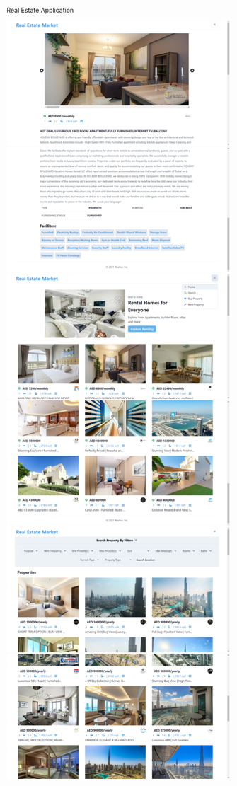 Real Estate Application

<kbd>
  <img src="https://raw.githubusercontent.com/SaedMushtaha/realestateworld/main/assets/readmeImages/img1.png">
</kbd>
<kbd>
  <img src="https://raw.githubusercontent.com/SaedMushtaha/realestateworld/main/assets/readmeImages/img2.png">
</kbd>
<kbd>
  <img src="https://raw.githubusercontent.com/SaedMushtaha/realestateworld/main/assets/readmeImages/img3.png">
</kbd>
<kbd>
  <img src="https://raw.githubusercontent.com/SaedMushtaha/realestateworld/main/assets/readmeImages/img4.png">
</kbd>
<kbd>
  <img src="https://raw.githubusercontent.com/SaedMushtaha/realestateworld/main/assets/readmeImages/img5.png">
</kbd>
<kbd>
  <img src="https://raw.githubusercontent.com/SaedMushtaha/realestateworld/main/assets/readmeImages/img6.png">
</kbd>

<!-- 
![alt text](https://raw.githubusercontent.com/SaedMushtaha/realestateworld/main/assets/readmeImages/img1.png)

![alt text](https://raw.githubusercontent.com/SaedMushtaha/realestateworld/main/assets/readmeImages/img2.png)

![alt text](https://raw.githubusercontent.com/SaedMushtaha/realestateworld/main/assets/readmeImages/img3.png)

![alt text](https://raw.githubusercontent.com/SaedMushtaha/realestateworld/main/assets/readmeImages/img4.png)

![alt text](https://raw.githubusercontent.com/SaedMushtaha/realestateworld/main/assets/readmeImages/img5.png)

![alt text](https://raw.githubusercontent.com/SaedMushtaha/realestateworld/main/assets/readmeImages/img6.png) -->